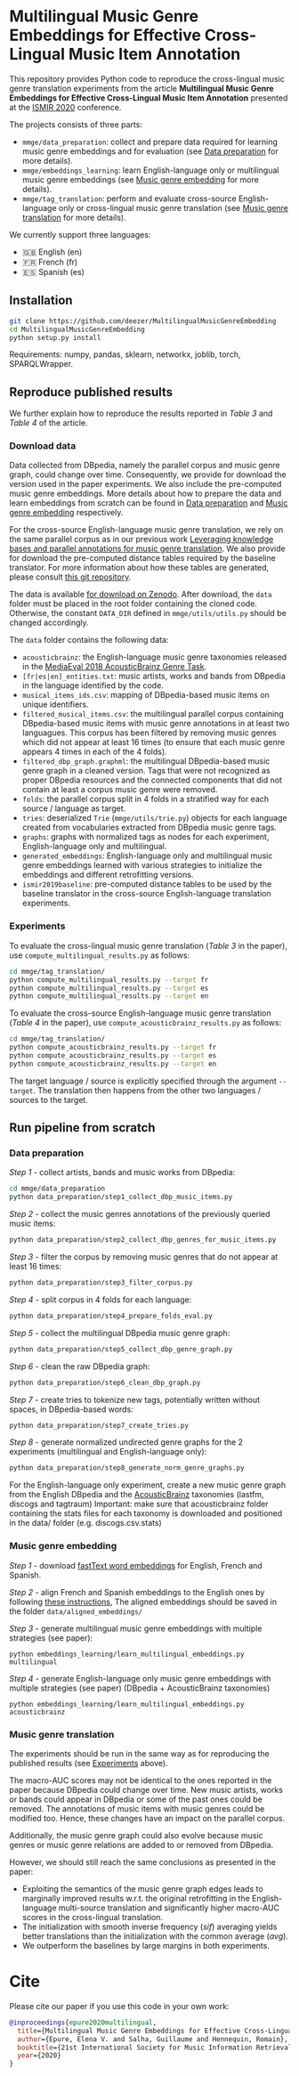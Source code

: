 # Multilingual Music Genre Embeddings for Effective Cross-Lingual Music Item Annotation

This repository provides Python code to reproduce the cross-lingual music genre translation experiments from the article **Multilingual Music Genre Embeddings for Effective Cross-Lingual Music Item Annotation** presented at the [ISMIR 2020](https://ismir.github.io/ISMIR2020/) conference.

The projects consists of three parts:
- `mmge/data_preparation`: collect and prepare data required for learning music genre embeddings and for evaluation (see [Data preparation](#data-preparation) for more details).
- `mmge/embeddings_learning`: learn English-language only or multilingual music genre embeddings (see [Music genre embedding](#music-genre-embedding) for more details).
- `mmge/tag_translation`: perform and evaluate cross-source English-language only or cross-lingual music genre translation (see [Music genre translation](#music-genre-translation) for more details).

We currently support three languages:
- :gb: English (en)
- :fr: French (fr)
- :es: Spanish (es)

## Installation

```bash
git clone https://github.com/deezer/MultilingualMusicGenreEmbedding
cd MultilingualMusicGenreEmbedding
python setup.py install
```

Requirements: numpy, pandas, sklearn, networkx, joblib, torch, SPARQLWrapper.

## Reproduce published results
We further explain how to reproduce the results reported in *Table 3* and *Table 4* of the article.

### Download data
Data collected from DBpedia, namely the parallel corpus and music genre graph, could change over time. Consequently, we provide for download the version used in the paper experiments. We also include the pre-computed music genre embeddings. More details about how to prepare the data and learn embeddings from scratch can be found in [Data preparation](#data-preparation) and [Music genre embedding](#music-genre-embedding) respectively.

For the cross-source English-language music genre translation, we rely on the same parallel corpus as in our previous work [Leveraging knowledge bases and parallel annotations for music genre translation](https://arxiv.org/abs/1907.08698). We also provide for download the pre-computed distance tables required by the baseline translator. For more information about how these tables are generated, please consult [this git repository](https://github.com/deezer/MusicGenreTranslation).

The data is available [for download on Zenodo](). After download, the `data` folder must be placed in the root folder containing the cloned code. Otherwise, the constant `DATA_DIR` defined in `mmge/utils/utils.py` should be changed accordingly.

The `data` folder contains the following data:
- `acousticbrainz`: the English-language music genre taxonomies released in the [MediaEval 2018 AcousticBrainz Genre Task](https://mtg.github.io/acousticbrainz-genre-dataset/data/).
- `[fr|es|en]_entities.txt`: music artists, works and bands from DBpedia in the language identified by the code.
- `musical_items_ids.csv`: mapping of DBpedia-based music items on unique identifiers.
- `filtered_musical_items.csv`: the multilingual parallel corpus containing DBpedia-based music items with music genre annotations in at least two languagues. This corpus has been filtered by removing music genres which did not appear at least 16 times (to ensure that each music genre appears 4 times in each of the 4 folds).
- `filtered_dbp_graph.graphml`: the multilingual DBpedia-based music genre graph in a cleaned version. Tags that were not recognized as proper DBpedia resources and the connected components that did not contain at least a corpus music genre were removed.
- `folds`: the parallel corpus split in 4 folds in a stratified way for each source / language as target.
- `tries`: deserialized `Trie` (`mmge/utils/trie.py`) objects for each language created from vocabularies extracted from DBpedia music genre tags.
- `graphs`: graphs with normalized tags as nodes for each experiment, English-language only and multilingual.
- `generated_embeddings`: English-language only and multilingual music genre embeddings learned with various strategies to initialize the embeddings and different retrofitting versions.
- `ismir2019baseline`: pre-computed distance tables to be used by the baseline translator in the cross-source English-language translation experiments.

### Experiments

To evaluate the cross-lingual music genre translation (*Table 3* in the paper), use `compute_multilingual_results.py` as follows:
```bash
cd mmge/tag_translation/
python compute_multilingual_results.py --target fr
python compute_multilingual_results.py --target es
python compute_multilingual_results.py --target en
```

To evaluate the cross-source English-language music genre translation (*Table 4* in the paper), use `compute_acousticbrainz_results.py` as follows:
```bash
cd mmge/tag_translation/
python compute_acousticbrainz_results.py --target fr
python compute_acousticbrainz_results.py --target es
python compute_acousticbrainz_results.py --target en
```

The target language / source is explicitly specified through the argument `--target`. The translation then happens from the other two languages / sources to the target.

## Run pipeline from scratch

### Data preparation

*Step 1* - collect artists, bands and music works from DBpedia:
```bash
cd mmge/data_preparation
python data_preparation/step1_collect_dbp_music_items.py
```

*Step 2* - collect the music genres annotations of the previously queried music items:
```bash
python data_preparation/step2_collect_dbp_genres_for_music_items.py
```

*Step 3* - filter the corpus by removing music genres that do not appear at least 16 times:
```bash
python data_preparation/step3_filter_corpus.py
```

*Step 4* - split corpus in 4 folds for each language:
```bash
python data_preparation/step4_prepare_folds_eval.py
```

*Step 5* - collect the multilingual DBpedia music genre graph:
```bash
python data_preparation/step5_collect_dbp_genre_graph.py
```

*Step 6* - clean the raw DBpedia graph:
```bash
python data_preparation/step6_clean_dbp_graph.py
```

*Step 7* - create tries to tokenize new tags, potentially written without spaces, in DBpedia-based words:
```bash
python data_preparation/step7_create_tries.py
```

*Step 8* - generate normalized undirected genre graphs for the 2 experiments (multilingual and English-language only):
```bash
python data_preparation/step8_generate_norm_genre_graphs.py
```
For the English-language only experiment, create a new music genre graph from the English DBpedia and the [AcousticBrainz](https://multimediaeval.github.io/2018-AcousticBrainz-Genre-Task/) taxonomies (lastfm, discogs and tagtraum)
Important: make sure that acousticbrainz folder containing the stats files for each taxonomy is downloaded and positioned in the data/ folder (e.g. discogs.csv.stats)

### Music genre embedding

*Step 1* - download [fastText word embeddings](https://fasttext.cc/docs/en/crawl-vectors.html) for English, French and Spanish.

*Step 2* - align French and Spanish embeddings to the English ones by following [these instructions](https://github.com/facebookresearch/fastText/tree/master/alignment),
The aligned embeddings should be saved in the folder `data/aligned_embeddings/`

*Step 3* - generate multilingual music genre embeddings with multiple strategies (see paper):
```
python embeddings_learning/learn_multilingual_embeddings.py multilingual
```

*Step 4* - generate English-language only music genre embeddings with multiple strategies (see paper)
(DBpedia + AcousticBrainz taxonomies)
```
python embeddings_learning/learn_multilingual_embeddings.py acousticbrainz
```

### Music genre translation

The experiments should be run in the same way as for reproducing the published results (see [Experiments](#experiments) above).

The macro-AUC scores may not be identical to the ones reported in the paper because DBpedia could change over time. New music artists, works or bands could appear in DBpedia or some of the past ones could be removed. The annotations of music items with music genres could be modified too. Hence, these changes have an impact on the parallel corpus.

Additionally, the music genre graph could also evolve because music genres or music genre relations are added to or removed from DBpedia.

However, we should still reach the same conclusions as presented in the paper:
- Exploiting the semantics of the music genre graph edges leads to marginally improved results w.r.t. the
original retrofitting in the English-language multi-source translation and significantly higher macro-AUC scores in the
cross-lingual translation.
- The initialization with smooth inverse frequency (*sif*) averaging yields better translations than the initialization with the common average (*avg*).
- We outperform the baselines by large margins in both experiments.

# Cite

Please cite our paper if you use this code in your own work:

```BibTeX
@inproceedings{epure2020multilingual,
  title={Multilingual Music Genre Embeddings for Effective Cross-Lingual Music Item Annotation},
  author={Epure, Elena V. and Salha, Guillaume and Hennequin, Romain},
  booktitle={21st International Society for Music Information Retrieval Conference (ISMIR)},
  year={2020}
}
```

